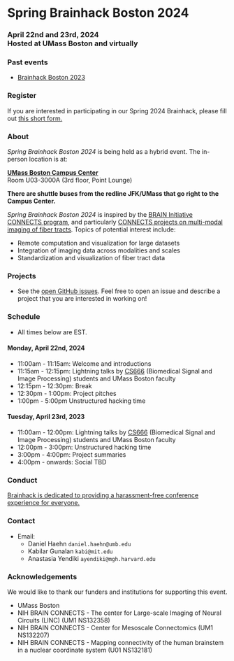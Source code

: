 
# Spring Brainhack Boston 2024
### April 22nd and 23rd, 2024 <BR> Hosted at UMass Boston and virtually

### Past events

- [Brainhack Boston 2023](index.2023.12.md)

### Register

If you are interested in participating in our Spring 2024 Brainhack, please fill out [this short form.](https://forms.gle/LHGFpikgrJ8wybGcA)

### About
*Spring Brainhack Boston 2024* is being held as a hybrid event. The in-person location is at:

**[UMass Boston Campus Center](https://maps.app.goo.gl/d34dhk1tU7y6Fu5U7)** <BR>
Room U03-3000A (3rd floor, Point Lounge)

**There are shuttle buses from the redline JFK/UMass that go right to the Campus Center.**

*Spring Brainhack Boston 2024* is inspired by the [BRAIN Initiative CONNECTS program](https://www.ninds.nih.gov/news-events/highlights-announcements/nih-brain-initiative-launches-projects-develop-innovative-technologies-map-brain-incredible-detail), and particularly [CONNECTS projects on multi-modal imaging of fiber tracts](https://reporter.nih.gov/search/3TvO-D_5_0-AyCKL3EMDUg/projects). Topics of potential interest include:
- Remote computation and visualization for large datasets
- Integration of imaging data across modalities and scales
- Standardization and visualization of fiber tract data

### Projects

- See the [open GitHub issues](https://github.com/brainhack-boston/brainhack-boston.github.io/issues).  Feel free to open an issue and describe a project that you are interested in working on!

### Schedule
- All times below are EST.

#### Monday, April 22nd, 2024

- 11:00am - 11:15am: Welcome and introductions
- 11:15am - 12:15pm: Lightning talks by [CS666](CS666.org) (Biomedical Signal and Image Processing) students and UMass Boston faculty
- 12:15pm - 12:30pm: Break
- 12:30pm - 1:00pm: Project pitches
- 1:00pm - 5:00pm Unstructured hacking time

#### Tuesday, April 23rd, 2023

- 11:00am - 12:00pm: Lightning talks by [CS666](CS666.org) (Biomedical Signal and Image Processing) students and UMass Boston faculty
- 12:00pm - 3:00pm: Unstructured hacking time
- 3:00pm - 4:00pm: Project summaries
- 4:00pm - onwards: Social TBD

###  Conduct

[Brainhack is dedicated to providing a harassment-free conference experience for everyone.](https://brainhack.org/code-of-conduct.html)

### Contact

- Email: 
  - Daniel Haehn `daniel.haehn@umb.edu`
  - Kabilar Gunalan `kabi@mit.edu`
  - Anastasia Yendiki `ayendiki@mgh.harvard.edu`

### Acknowledgements

We would like to thank our funders and institutions for supporting this event.

- UMass Boston
- NIH BRAIN CONNECTS - The center for Large-scale Imaging of Neural Circuits (LINC) (UM1 NS132358)
- NIH BRAIN CONNECTS - Center for Mesoscale Connectomics (UM1 NS132207)
- NIH BRAIN CONNECTS - Mapping connectivity of the human brainstem in a nuclear coordinate system (U01 NS132181)
